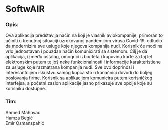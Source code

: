 # **SoftwAIR**

### **Opis:** 
Ova aplikacija predstavlja način na koji je vlasnik aviokompanije, primoran to učiniti u trenutnoj situaciji uzrokovanoj pandemijom virusa Covid-19, odlučio da modernizira sve usluge koje njegova kompanija nudi.
Korisnik će moći na vrlo jednostavan i pouzdan način komunicirati sa sistemom. Cilj je da aplikacija, između ostalog, omogući izbor leta i kupovinu karte za taj let elektronskim putem te još neke funkcionalnosti i informacije karakteristiène za usluge koje razmatrana kompanija nudi. Sve ovo doprinosi i interesantnijem iskustvu samog kupca što u konačnici dovodi do boljeg poslovanja firme.
Korisnik sa aplikacijom komunicira putem korisničkog interfejsa, a početni zaslon aplikacije jasno prikazuje sve opcije koje su korisniku dostupne.

### **Tim:**
Ahmed Mahovac <br/>
Hamza Begić <br/>
Emir Osmanspahić

